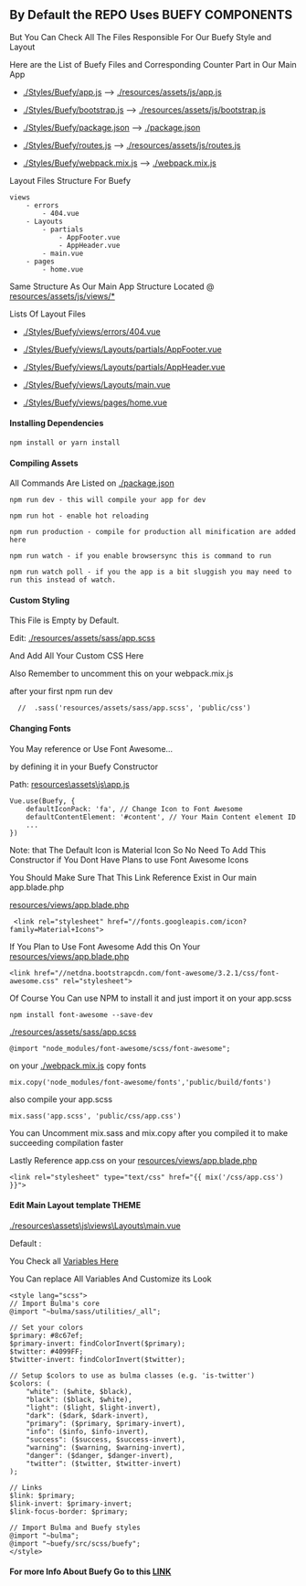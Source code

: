 ## By Default the REPO Uses BUEFY COMPONENTS

But You Can Check All The Files Responsible For Our Buefy Style and Layout

Here are the List of Buefy Files and Corresponding Counter Part in Our Main App
- [./Styles/Buefy/app.js](../Styles/Buefy/app.js) --> [./resources/assets/js/app.js](.././resources/assets/js/app.js)
- [./Styles/Buefy/bootstrap.js](../Styles/Buefy/bootstrap.js) --> [./resources/assets/js/bootstrap.js](.././resources/assets/js/bootstrap.js)
- [./Styles/Buefy/package.json](../Styles/Buefy/package.json) --> [./package.json](../package.json)
- [./Styles/Buefy/routes.js](../Styles/Buefy/routes.js) --> [./resources/assets/js/routes.js](.././resources/assets/js/routes.js)

- [./Styles/Buefy/webpack.mix.js](../Styles/Buefy/routes.js) --> [./webpack.mix.js](../webpack.mix.js)


Layout Files Structure For Buefy

```
views
    - errors
        - 404.vue  
    - Layouts
        - partials
            - AppFooter.vue
            - AppHeader.vue
        - main.vue
    - pages
        - home.vue
```
Same Structure As Our
Main App  Structure Located @ [resources/assets/js/views/*](../resources/assets/js/views)

Lists Of Layout Files
- [./Styles/Buefy/views/errors/404.vue](../Styles/Buefy/views/errors/404.vue)

- [./Styles/Buefy/views/Layouts/partials/AppFooter.vue](../Styles/Buefy/views/Layouts/partials/AppFooter.vue)

- [./Styles/Buefy/views/Layouts/partials/AppHeader.vue](../Styles/Buefy/views/Layouts/partials/AppHeader.vue)

- [./Styles/Buefy/views/Layouts/main.vue](../Styles/Buefy/views/Layouts/main.vue)

- [./Styles/Buefy/views/pages/home.vue](../Styles/Buefy/views/pages/home.vue)


#### Installing Dependencies

```
npm install or yarn install
```

#### Compiling Assets

All Commands Are Listed on [./package.json](../package.json)
```
npm run dev - this will compile your app for dev

npm run hot - enable hot reloading

npm run production - compile for production all minification are added here

npm run watch - if you enable browsersync this is command to run

npm run watch poll - if you the app is a bit sluggish you may need to run this instead of watch.
```

#### Custom Styling

This File is Empty by Default.

Edit: [./resources/assets/sass/app.scss](../resources/assets/sass/app.scss)

And Add All Your Custom CSS Here

Also Remember to uncomment this on your webpack.mix.js

after your first npm run dev

```
  //  .sass('resources/assets/sass/app.scss', 'public/css')
```


#### Changing Fonts


You May reference or Use Font Awesome...

by defining it in your Buefy Constructor


Path: [resources\assets\js\app.js](../resources\assets\js\app.js)
```
Vue.use(Buefy, {
    defaultIconPack: 'fa', // Change Icon to Font Awesome
    defaultContentElement: '#content', // Your Main Content element ID
    ...
})

```

Note: that The Default  Icon is Material Icon
So No Need To Add This Constructor if You Dont Have Plans to use Font Awesome Icons

You Should Make Sure That This Link Reference Exist in Our main app.blade.php

[resources/views/app.blade.php ](../resources/views/app.blade.php)

```
 <link rel="stylesheet" href="//fonts.googleapis.com/icon?family=Material+Icons">
```

If You Plan to Use Font Awesome Add this On Your 
[resources/views/app.blade.php ](../resources/views/app.blade.php)

```
<link href="//netdna.bootstrapcdn.com/font-awesome/3.2.1/css/font-awesome.css" rel="stylesheet">
```
Of Course You Can use NPM to install it and just import it on your app.scss

```
npm install font-awesome --save-dev
```

[./resources/assets/sass/app.scss](../resources/assets/sass/app.scss)

```
@import "node_modules/font-awesome/scss/font-awesome";
```

on your [./webpack.mix.js](../webpack.mix.js)
copy fonts
```
mix.copy('node_modules/font-awesome/fonts','public/build/fonts')
```
also compile your app.scss
```
mix.sass('app.scss', 'public/css/app.css')
```

You can Uncomment mix.sass and mix.copy after you compiled it to make succeeding compilation faster

Lastly Reference app.css on your [resources/views/app.blade.php ](../resources/views/app.blade.php)

```
<link rel="stylesheet" type="text/css" href="{{ mix('/css/app.css') }}">
```
#### Edit Main Layout template THEME


[./resources\assets\js\views\Layouts\main.vue](../resources\assets\js\views\Layouts\main.vue)

Default :

You Check all [Variables Here](http://bulma.io/documentation/overview/variables/)

You Can replace All Variables And Customize its Look
```
<style lang="scss">
// Import Bulma's core
@import "~bulma/sass/utilities/_all";

// Set your colors
$primary: #8c67ef;
$primary-invert: findColorInvert($primary);
$twitter: #4099FF;
$twitter-invert: findColorInvert($twitter);

// Setup $colors to use as bulma classes (e.g. 'is-twitter')
$colors: (
    "white": ($white, $black),
    "black": ($black, $white),
    "light": ($light, $light-invert),
    "dark": ($dark, $dark-invert),
    "primary": ($primary, $primary-invert),
    "info": ($info, $info-invert),
    "success": ($success, $success-invert),
    "warning": ($warning, $warning-invert),
    "danger": ($danger, $danger-invert),
    "twitter": ($twitter, $twitter-invert)
);

// Links
$link: $primary;
$link-invert: $primary-invert;
$link-focus-border: $primary;

// Import Bulma and Buefy styles
@import "~bulma";
@import "~buefy/src/scss/buefy";
</style>
```

#### For more Info About Buefy Go to this [LINK](https://buefy.github.io/?#/documentation/quick-start)